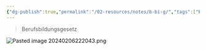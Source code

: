 ```yaml
---
{"dg-publish":true,"permalink":"/02-resources/notes/b-bi-g/","tags":["BBiG"],"noteIcon":"","updated":"2024-06-10T02:02:17.740+02:00"}
---
```


>Berufsbildungsgesetz

![Pasted image 20240206222043.png](/img/user/02%20-%20RESOURCES/Files/IMGs/Pasted%20image%2020240206222043.png)